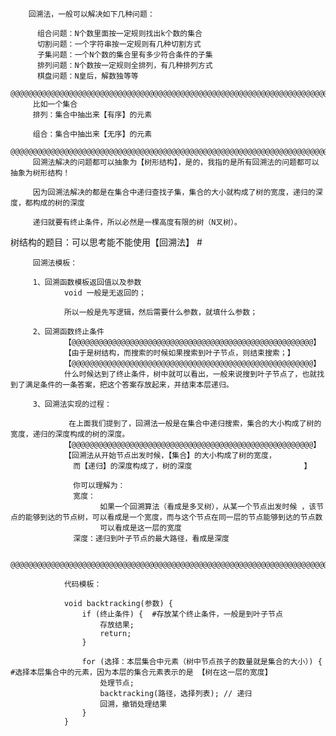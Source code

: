         
        回溯法，一般可以解决如下几种问题：

          组合问题：N个数里面按一定规则找出k个数的集合
          切割问题：一个字符串按一定规则有几种切割方式
          子集问题：一个N个数的集合里有多少符合条件的子集
          排列问题：N个数按一定规则全排列，有几种排列方式
          棋盘问题：N皇后，解数独等等
        @@@@@@@@@@@@@@@@@@@@@@@@@@@@@@@@@@@@@@@@@@@@@@@@@@@@@@@@@@@@@@@@@@@@@@@@@@@@@@@@@@@@@@@@@@@@@@@@@@@@@@@@@@@@@@@@@@@@@@@@@@@@@@@@@@@@@
         比如一个集合
         排列：集合中抽出来【有序】的元素
         
         组合：集合中抽出来【无序】的元素
         @@@@@@@@@@@@@@@@@@@@@@@@@@@@@@@@@@@@@@@@@@@@@@@@@@@@@@@@@@@@@@@@@@@@@@@@@@@@@@@@@@@@@@@@@@@@@@@@@@@@@@@@@@@@@@@@@@@@@@@@@@@@@@@@@@@@@
         回溯法解决的问题都可以抽象为【树形结构】，是的，我指的是所有回溯法的问题都可以抽象为树形结构！

         因为回溯法解决的都是在集合中递归查找子集，集合的大小就构成了树的宽度，递归的深度，都构成的树的深度
         
         递归就要有终止条件，所以必然是一棵高度有限的树（N叉树）。
         
树结构的题目：可以思考能不能使用【回溯法】 #        
                        
         回溯法模板：
         
         1、回溯函数模板返回值以及参数
                void 一般是无返回的；
                
                所以一般是先写逻辑，然后需要什么参数，就填什么参数；
         
         2、回溯函数终止条件
                【@@@@@@@@@@@@@@@@@@@@@@@@@@@@@@@@@@@@@@@@@@@@@@@@@@@@@@】
                【由于是树结构，而搜索的时候如果搜索到叶子节点，则结束搜索；】
                【@@@@@@@@@@@@@@@@@@@@@@@@@@@@@@@@@@@@@@@@@@@@@@@@@@@@@@】
                什么时候达到了终止条件，树中就可以看出，一般来说搜到叶子节点了，也就找到了满足条件的一条答案，把这个答案存放起来，并结束本层递归。
         
         3、回溯法实现的过程：
         
                 在上面我们提到了，回溯法一般是在集合中递归搜索，集合的大小构成了树的宽度，递归的深度构成的树的深度。
                【@@@@@@@@@@@@@@@@@@@@@@@@@@@@@@@@@@@@@@@@@@@@@@@@@@@@@@】
                【回溯法从开始节点出发时候，【集合】的大小构成了树的宽度，
                  而【递归】的深度构成了，树的深度                         】
                  
                  你可以理解为： 
                  宽度：
                        如果一个回溯算法（看成是多叉树），从某一个节点出发时候 ，该节点的能够到达的节点树，可以看成是一个宽度，而与这个节点在同一层的节点能够到达的节点数
                        可以看成是这一层的宽度
                  深度：递归到叶子节点的最大路径，看成是深度

          @@@@@@@@@@@@@@@@@@@@@@@@@@@@@@@@@@@@@@@@@@@@@@@@@@@@@@@@@@@@@@@@@@@@@@@@@@@@@@@@@@@@@@@@@@@@@@@@@@@@@@@@@@@@@@@@@@@@@@@@@@@@@@@@@@@@@      
                
                代码模板：
                
                void backtracking(参数) {
                    if (终止条件) {  #存放某个终止条件，一般是到叶子节点
                        存放结果;
                        return;
                    }

                    for (选择：本层集合中元素（树中节点孩子的数量就是集合的大小）) {  #选择本层集合中的元素，因为本层的集合元素表示的是 【树在这一层的宽度】
                        处理节点;
                        backtracking(路径，选择列表); // 递归
                        回溯，撤销处理结果
                    }
                }

